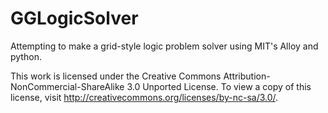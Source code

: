 GGLogicSolver
=============

Attempting to make a grid-style logic problem solver using MIT's Alloy and python.

This work is licensed under the Creative Commons Attribution-NonCommercial-ShareAlike 3.0 Unported License. To view a copy of this license, visit http://creativecommons.org/licenses/by-nc-sa/3.0/.
